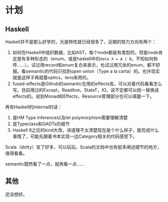 # 计划

## Haskell

Haskell并不是那么好学的，光是特性就已经很多了。近期的努力方向有两个：
1. 如何在Haskell中组织数据，比如AST，每个node都是有类型的，但是node肯定是有多种形态的（enum，或是haskell中的`data X = A | B`，不知如何称呼……）。试过用record和enum复合来表示，也试过用冗余的enum，都不舒服。看semantic的代码只找到open union（Type a la carta）的。也许现实就是这样子再就着optics，lens来用的。
2. fused-effects是Github的semantic在用的effects库，可以对着代码看看怎么写。目前用过的Except，Readline，StateT，IO。说不定都可以统一替换成effects的。说到Monad和Effects，Resource管理部分也可以琢磨一下。

再有Haskell的internal的话：
1. 是HM Type Inference以及let polymorphism需要理解清楚
2. 是Typeclass和GADTs的细节
3. Haskell 8之后的kind大改，讲道理不太清楚现在是个什么样子，能完成什么事情了，可能先跟着书本实现一边Category相关的代码感受下。

Scala（dotty）变了好多，可以玩玩。Scala的文档中也有挺多阐述细节的地方，值得看看。

semantic既然看了一点，就再看一点……

## 其他

还没想好。

